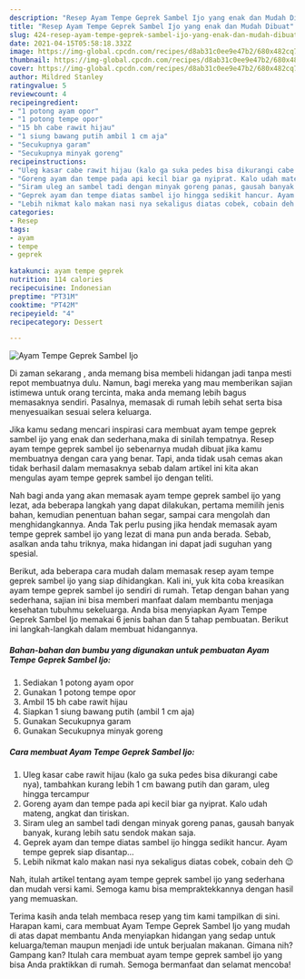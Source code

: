 ```yaml
---
description: "Resep Ayam Tempe Geprek Sambel Ijo yang enak dan Mudah Dibuat"
title: "Resep Ayam Tempe Geprek Sambel Ijo yang enak dan Mudah Dibuat"
slug: 424-resep-ayam-tempe-geprek-sambel-ijo-yang-enak-dan-mudah-dibuat
date: 2021-04-15T05:58:18.332Z
image: https://img-global.cpcdn.com/recipes/d8ab31c0ee9e47b2/680x482cq70/ayam-tempe-geprek-sambel-ijo-foto-resep-utama.jpg
thumbnail: https://img-global.cpcdn.com/recipes/d8ab31c0ee9e47b2/680x482cq70/ayam-tempe-geprek-sambel-ijo-foto-resep-utama.jpg
cover: https://img-global.cpcdn.com/recipes/d8ab31c0ee9e47b2/680x482cq70/ayam-tempe-geprek-sambel-ijo-foto-resep-utama.jpg
author: Mildred Stanley
ratingvalue: 5
reviewcount: 4
recipeingredient:
- "1 potong ayam opor"
- "1 potong tempe opor"
- "15 bh cabe rawit hijau"
- "1 siung bawang putih ambil 1 cm aja"
- "Secukupnya garam"
- "Secukupnya minyak goreng"
recipeinstructions:
- "Uleg kasar cabe rawit hijau (kalo ga suka pedes bisa dikurangi cabe nya), tambahkan kurang lebih 1 cm bawang putih dan garam, uleg hingga tercampur"
- "Goreng ayam dan tempe pada api kecil biar ga nyiprat. Kalo udah mateng, angkat dan tiriskan."
- "Siram uleg an sambel tadi dengan minyak goreng panas, gausah banyak banyak, kurang lebih satu sendok makan saja."
- "Geprek ayam dan tempe diatas sambel ijo hingga sedikit hancur. Ayam tempe geprek siap disantap..."
- "Lebih nikmat kalo makan nasi nya sekaligus diatas cobek, cobain deh 😉"
categories:
- Resep
tags:
- ayam
- tempe
- geprek

katakunci: ayam tempe geprek 
nutrition: 114 calories
recipecuisine: Indonesian
preptime: "PT31M"
cooktime: "PT42M"
recipeyield: "4"
recipecategory: Dessert

---
```



![Ayam Tempe Geprek Sambel Ijo](https://img-global.cpcdn.com/recipes/d8ab31c0ee9e47b2/680x482cq70/ayam-tempe-geprek-sambel-ijo-foto-resep-utama.jpg)

Di zaman  sekarang , anda memang bisa membeli hidangan jadi tanpa mesti repot membuatnya dulu. Namun, bagi mereka yang mau memberikan sajian istimewa untuk orang tercinta, maka anda memang lebih bagus memasaknya sendiri. Pasalnya, memasak di rumah lebih sehat serta bisa menyesuaikan sesuai selera keluarga.

Jika kamu sedang mencari inspirasi cara membuat ayam tempe geprek sambel ijo yang enak dan sederhana,maka di sinilah tempatnya. Resep ayam tempe geprek sambel ijo  sebenarnya mudah dibuat jika kamu membuatnya dengan cara yang benar. Tapi, anda tidak usah cemas akan tidak berhasil dalam memasaknya 
sebab dalam artikel ini kita akan mengulas ayam tempe geprek sambel ijo dengan teliti.  



Nah bagi anda yang akan memasak ayam tempe geprek sambel ijo yang lezat, ada beberapa langkah yang dapat dilakukan, pertama memilih jenis bahan, kemudian penentuan bahan segar, sampai cara mengolah dan menghidangkannya. Anda Tak perlu pusing jika hendak memasak ayam tempe geprek sambel ijo yang lezat di mana pun anda berada. Sebab, asalkan anda  tahu triknya, maka hidangan ini dapat jadi suguhan yang spesial.

Berikut, ada beberapa cara mudah dalam memasak resep ayam tempe geprek sambel ijo yang siap dihidangkan. Kali ini, yuk kita coba kreasikan ayam tempe geprek sambel ijo sendiri di rumah. Tetap dengan bahan yang sederhana, sajian ini bisa memberi manfaat dalam membantu menjaga kesehatan tubuhmu sekeluarga. Anda bisa menyiapkan Ayam Tempe Geprek Sambel Ijo memakai 6 jenis bahan dan 5 tahap pembuatan. Berikut ini langkah-langkah dalam membuat hidangannya.

<!--inarticleads1-->

##### Bahan-bahan dan bumbu yang digunakan untuk pembuatan Ayam Tempe Geprek Sambel Ijo:

1. Sediakan 1 potong ayam opor
1. Gunakan 1 potong tempe opor
1. Ambil 15 bh cabe rawit hijau
1. Siapkan 1 siung bawang putih (ambil 1 cm aja)
1. Gunakan Secukupnya garam
1. Gunakan Secukupnya minyak goreng




<!--inarticleads2-->

##### Cara membuat Ayam Tempe Geprek Sambel Ijo:

1. Uleg kasar cabe rawit hijau (kalo ga suka pedes bisa dikurangi cabe nya), tambahkan kurang lebih 1 cm bawang putih dan garam, uleg hingga tercampur
1. Goreng ayam dan tempe pada api kecil biar ga nyiprat. Kalo udah mateng, angkat dan tiriskan.
1. Siram uleg an sambel tadi dengan minyak goreng panas, gausah banyak banyak, kurang lebih satu sendok makan saja.
1. Geprek ayam dan tempe diatas sambel ijo hingga sedikit hancur. Ayam tempe geprek siap disantap...
1. Lebih nikmat kalo makan nasi nya sekaligus diatas cobek, cobain deh 😉




Nah, itulah artikel tentang  ayam tempe geprek sambel ijo  yang sederhana dan mudah versi kami. Semoga kamu bisa mempraktekkannya dengan hasil yang memuaskan. 

Terima kasih anda telah membaca resep yang tim kami tampilkan di sini. Harapan kami, cara membuat  Ayam Tempe Geprek Sambel Ijo yang mudah di atas dapat membantu Anda menyiapkan hidangan yang sedap untuk keluarga/teman maupun menjadi ide untuk berjualan makanan. Gimana nih? Gampang kan? Itulah cara membuat ayam tempe geprek sambel ijo yang bisa Anda praktikkan di rumah. Semoga bermanfaat dan selamat mencoba!

